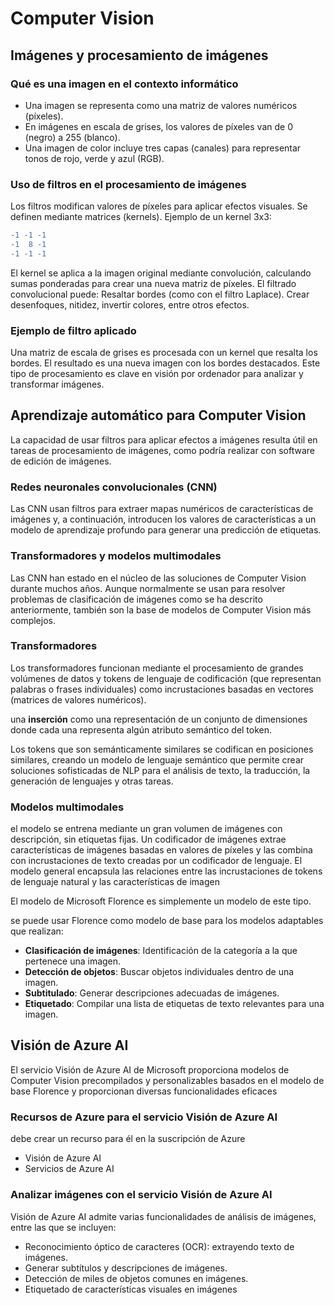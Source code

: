 # Computer Vision

## Imágenes y procesamiento de imágenes
### Qué es una imagen en el contexto informático
- Una imagen se representa como una matriz de valores numéricos (píxeles).
- En imágenes en escala de grises, los valores de píxeles van de 0 (negro) a 255 (blanco).
- Una imagen de color incluye tres capas (canales) para representar tonos de rojo, verde y azul (RGB). 
### Uso de filtros en el procesamiento de imágenes
Los filtros modifican valores de píxeles para aplicar efectos visuales.
Se definen mediante matrices (kernels). Ejemplo de un kernel 3x3:
```diff
-1 -1 -1
-1  8 -1
-1 -1 -1
```

El kernel se aplica a la imagen original mediante convolución, calculando sumas ponderadas para crear una nueva matriz de píxeles.
El filtrado convolucional puede:
Resaltar bordes (como con el filtro Laplace).
Crear desenfoques, nitidez, invertir colores, entre otros efectos.
### Ejemplo de filtro aplicado
Una matriz de escala de grises es procesada con un kernel que resalta los bordes.
El resultado es una nueva imagen con los bordes destacados.
Este tipo de procesamiento es clave en visión por ordenador para analizar y transformar imágenes.

## Aprendizaje automático para Computer Vision
La capacidad de usar filtros para aplicar efectos a imágenes resulta útil en tareas de procesamiento de imágenes, como podría realizar con software de edición de imágenes.

### Redes neuronales convolucionales (CNN)
Las CNN usan filtros para extraer mapas numéricos de características de imágenes y, a continuación, introducen los valores de características a un modelo de aprendizaje profundo para generar una predicción de etiquetas.

### Transformadores y modelos multimodales
Las CNN han estado en el núcleo de las soluciones de Computer Vision durante muchos años. Aunque normalmente se usan para resolver problemas de clasificación de imágenes como se ha descrito anteriormente, también son la base de modelos de Computer Vision más complejos. 

### Transformadores
Los transformadores funcionan mediante el procesamiento de grandes volúmenes de datos y tokens de lenguaje de codificación (que representan palabras o frases individuales) como incrustaciones basadas en vectores (matrices de valores numéricos). 

una **inserción** como una representación de un conjunto de dimensiones donde cada una representa algún atributo semántico del token.

Los tokens que son semánticamente similares se codifican en posiciones similares, creando un modelo de lenguaje semántico que permite crear soluciones sofisticadas de NLP para el análisis de texto, la traducción, la generación de lenguajes y otras tareas.

### Modelos multimodales
el modelo se entrena mediante un gran volumen de imágenes con descripción, sin etiquetas fijas. Un codificador de imágenes extrae características de imágenes basadas en valores de píxeles y las combina con incrustaciones de texto creadas por un codificador de lenguaje. El modelo general encapsula las relaciones entre las incrustaciones de tokens de lenguaje natural y las características de imagen

El modelo de Microsoft Florence es simplemente un modelo de este tipo.

se puede usar Florence como modelo de base para los modelos adaptables que realizan:

- **Clasificación de imágenes**: Identificación de la categoría a la que pertenece una imagen.
- **Detección de objetos**: Buscar objetos individuales dentro de una imagen.
- **Subtitulado**: Generar descripciones adecuadas de imágenes.
- **Etiquetado**: Compilar una lista de etiquetas de texto relevantes para una imagen.

## Visión de Azure AI
El servicio Visión de Azure AI de Microsoft proporciona modelos de Computer Vision precompilados y personalizables basados en el modelo de base Florence y proporcionan diversas funcionalidades eficaces

### Recursos de Azure para el servicio Visión de Azure AI
debe crear un recurso para él en la suscripción de Azure
- Visión de Azure AI
- Servicios de Azure AI

### Analizar imágenes con el servicio Visión de Azure AI
Visión de Azure AI admite varias funcionalidades de análisis de imágenes, entre las que se incluyen:

- Reconocimiento óptico de caracteres (OCR): extrayendo texto de imágenes.
- Generar subtítulos y descripciones de imágenes.
- Detección de miles de objetos comunes en imágenes.
- Etiquetado de características visuales en imágenes